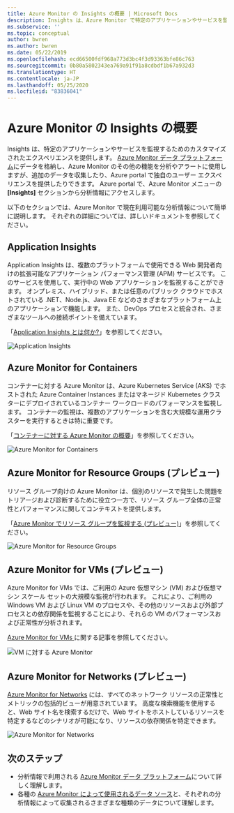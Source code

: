```yaml
---
title: Azure Monitor の Insights の概要 | Microsoft Docs
description: Insights は、Azure Monitor で特定のアプリケーションやサービスを監視するためのカスタマイズされたエクスペリエンスを提供します。 この記事では、現在利用可能な分析情報のそれぞれについて簡単に説明します。
ms.subservice: ''
ms.topic: conceptual
author: bwren
ms.author: bwren
ms.date: 05/22/2019
ms.openlocfilehash: ecd66500fdf968a773d3bc4f3d93363bfe86c763
ms.sourcegitcommit: 0b80a5802343ea769a91f91a8cdbdf1b67a932d3
ms.translationtype: HT
ms.contentlocale: ja-JP
ms.lasthandoff: 05/25/2020
ms.locfileid: "83836041"
---
```

# <a name="overview-of-insights-in-azure-monitor"></a>Azure Monitor の Insights の概要
Insights は、特定のアプリケーションやサービスを監視するためのカスタマイズされたエクスペリエンスを提供します。 [Azure Monitor データ プラットフォーム](../platform/data-platform.md)にデータを格納し、Azure Monitor のその他の機能を分析やアラートに使用しますが、追加のデータを収集したり、Azure portal で独自のユーザー エクスペリエンスを提供したりできます。 Azure portal で、Azure Monitor メニューの **[Insights]** セクションから分析情報にアクセスします。


以下のセクションでは、Azure Monitor で現在利用可能な分析情報について簡単に説明します。 それぞれの詳細については、詳しいドキュメントを参照してください。

## <a name="application-insights"></a>Application Insights
Application Insights は、複数のプラットフォームで使用できる Web 開発者向けの拡張可能なアプリケーション パフォーマンス管理 (APM) サービスです。 このサービスを使用して、実行中の Web アプリケーションを監視することができます。 オンプレミス、ハイブリッド、または任意のパブリック クラウドでホストされている .NET、Node.js、Java EE などのさまざまなプラットフォーム上のアプリケーションで機能します。 また、DevOps プロセスと統合され、さまざまなツールへの接続ポイントを備えています。

「[Application Insights とは何か?](../app/app-insights-overview.md)」を参照してください。

![Application Insights](media/insights-overview/app-insights.png)

## <a name="azure-monitor-for-containers"></a>Azure Monitor for Containers
コンテナーに対する Azure Monitor は、Azure Kubernetes Service (AKS) でホストされた Azure Container Instances またはマネージド Kubernetes クラスターにデプロイされているコンテナー ワークロードのパフォーマンスを監視します。 コンテナーの監視は、複数のアプリケーションを含む大規模な運用クラスターを実行するときは特に重要です。

「[コンテナーに対する Azure Monitor の概要](../insights/container-insights-overview.md)」を参照してください。

![Azure Monitor for Containers](media/insights-overview/container-insights.png)

## <a name="azure-monitor-for-resource-groups-preview"></a>Azure Monitor for Resource Groups (プレビュー)
リソース グループ向けの Azure Monitor は、個別のリソースで発生した問題をトリアージおよび診断するために役立つ一方で、リソース グループ全体の正常性とパフォーマンスに関してコンテキストを提供します。

「[Azure Monitor でリソース グループを監視する (プレビュー)](../insights/resource-group-insights.md)」を参照してください。

![Azure Monitor for Resource Groups](media/insights-overview/resource-group-insights.png)

## <a name="azure-monitor-for-vms-preview"></a>Azure Monitor for VMs (プレビュー)
Azure Monitor for VMs では、ご利用の Azure 仮想マシン (VM) および仮想マシン スケール セットの大規模な監視が行われます。 これにより、ご利用の Windows VM および Linux VM のプロセスや、その他のリソースおよび外部プロセスとの依存関係を監視することにより、それらの VM のパフォーマンスおよび正常性が分析されます。

[Azure Monitor for VMs ](vminsights-overview.md) に関する記事を参照してください。

![VM に対する Azure Monitor](media/insights-overview/vm-insights.png)

## <a name="azure-monitor-for-networks-preview"></a>Azure Monitor for Networks (プレビュー)
[Azure Monitor for Networks](network-insights-overview.md) には、すべてのネットワーク リソースの正常性とメトリックの包括的ビューが用意されています。 高度な検索機能を使用すると、Web サイト名を検索するだけで、Web サイトをホストしているリソースを特定するなどのシナリオが可能になり、リソースの依存関係を特定できます。

![Azure Monitor for Networks](media/insights-overview/network-insights.png)

## <a name="next-steps"></a>次のステップ
* 分析情報で利用される [Azure Monitor データ プラットフォーム](../platform/data-platform.md)について詳しく理解します。
* 各種の [Azure Monitor によって使用されるデータ ソース](../platform/data-sources.md)と、それぞれの分析情報によって収集されるさまざまな種類のデータについて理解します。
